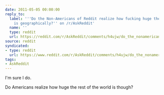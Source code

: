 ```yaml
---
date: 2011-05-05 00:00:00
reply_to:
  label: '''Do the Non-Americans of Reddit realize how fucking huge the United States
    is geographically?'' on /r/AskReddit'
  name: ''
  type: reddit
  url: https://reddit.com/r/AskReddit/comments/h4ujw/do_the_nonamericans_of_reddit_realize_how_fucking/
source: reddit
syndicated:
- type: reddit
  url: https://www.reddit.com/r/AskReddit/comments/h4ujw/do_the_nonamericans_of_reddit_realize_how_fucking/c1sl2c4/
tags:
- AskReddit
---
```


I'm sure I do.

Do Americans realize how huge the rest of the world is though?